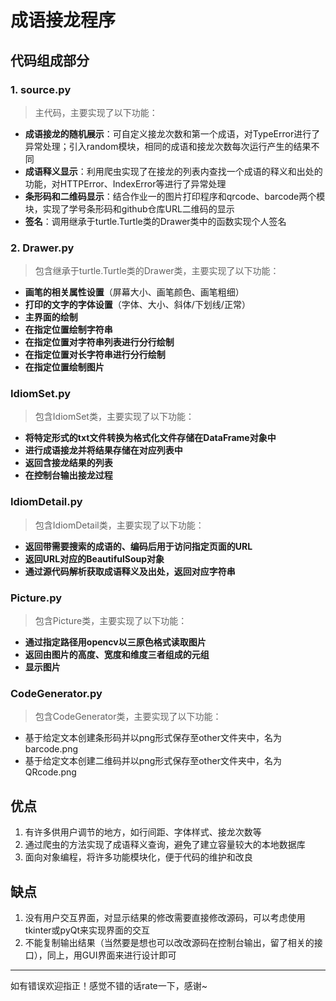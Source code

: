 # 成语接龙程序

## 代码组成部分
### 1. source.py
> 主代码，主要实现了以下功能：
+ **成语接龙的随机展示**：可自定义接龙次数和第一个成语，对TypeError进行了异常处理；引入random模块，相同的成语和接龙次数每次运行产生的结果不同
+ **成语释义显示**：利用爬虫实现了在接龙的列表内查找一个成语的释义和出处的功能，对HTTPError、IndexError等进行了异常处理
+ **条形码和二维码显示**：结合作业一的图片打印程序和qrcode、barcode两个模块，实现了学号条形码和github仓库URL二维码的显示
+ **签名**：调用继承于turtle.Turtle类的Drawer类中的函数实现个人签名

### 2. Drawer.py
> 包含继承于turtle.Turtle类的Drawer类，主要实现了以下功能：
+ **画笔的相关属性设置**（屏幕大小、画笔颜色、画笔粗细）
+ **打印的文字的字体设置**（字体、大小、斜体/下划线/正常）
+ **主界面的绘制**
+ **在指定位置绘制字符串**
+ **在指定位置对字符串列表进行分行绘制**
+ **在指定位置对长字符串进行分行绘制**
+ **在指定位置绘制图片**

### IdiomSet.py
> 包含IdiomSet类，主要实现了以下功能：
+ **将特定形式的txt文件转换为格式化文件存储在DataFrame对象中**
+ **进行成语接龙并将结果存储在对应列表中**
+ **返回含接龙结果的列表**
+ **在控制台输出接龙过程**

### IdiomDetail.py
> 包含IdiomDetail类，主要实现了以下功能：
+ **返回带需要搜索的成语的、编码后用于访问指定页面的URL**
+ **返回URL对应的BeautifulSoup对象**
+ **通过源代码解析获取成语释义及出处，返回对应字符串**

### Picture.py
> 包含Picture类，主要实现了以下功能：
+ **通过指定路径用opencv以三原色格式读取图片**
+ **返回由图片的高度、宽度和维度三者组成的元组**
+ **显示图片**

### CodeGenerator.py
> 包含CodeGenerator类，主要实现了以下功能：
+ 基于给定文本创建条形码并以png形式保存至other文件夹中，名为barcode.png
+ 基于给定文本创建二维码并以png形式保存至other文件夹中，名为QRcode.png

## 优点
1. 有许多供用户调节的地方，如行间距、字体样式、接龙次数等
2. 通过爬虫的方法实现了成语释义查询，避免了建立容量较大的本地数据库
3. 面向对象编程，将许多功能模块化，便于代码的维护和改良

## 缺点
1. 没有用户交互界面，对显示结果的修改需要直接修改源码，可以考虑使用tkinter或pyQt来实现界面的交互
2. 不能复制输出结果（当然要是想也可以改改源码在控制台输出，留了相关的接口），同上，用GUI界面来进行设计即可

---
如有错误欢迎指正！感觉不错的话rate一下，感谢~